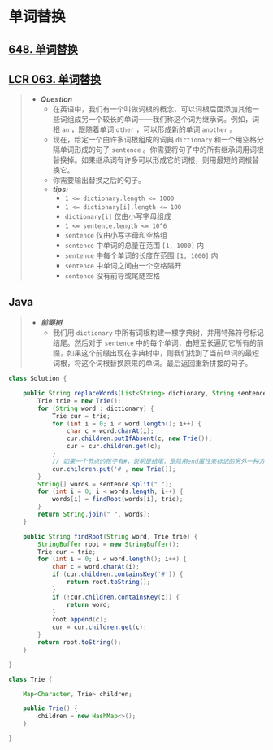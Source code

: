 # 单词替换

## [648. 单词替换](https://leetcode.cn/problems/replace-words/)

## [LCR 063. 单词替换](https://leetcode.cn/problems/UhWRSj/)

> - ***Question***
>   - 在英语中，我们有一个叫做词根的概念，可以词根后面添加其他一些词组成另一个较长的单词——我们称这个词为继承词。例如，词根 `an` ，跟随着单词 `other` ，可以形成新的单词 `another` 。
>   - 现在，给定一个由许多词根组成的词典 `dictionary` 和一个用空格分隔单词形成的句子 `sentence` 。你需要将句子中的所有继承词用词根替换掉。如果继承词有许多可以形成它的词根，则用最短的词根替换它。
>   - 你需要输出替换之后的句子。
>   - ***tips:***
>     - `1 <= dictionary.length <= 1000`
>     - `1 <= dictionary[i].length <= 100`
>     - `dictionary[i]` 仅由小写字母组成
>     - `1 <= sentence.length <= 10^6`
>     - `sentence` 仅由小写字母和空格组
>     - `sentence` 中单词的总量在范围 `[1, 1000]` 内
>     - `sentence` 中每个单词的长度在范围 `[1, 1000]` 内
>     - `sentence` 中单词之间由一个空格隔开
>     - `sentence` 没有前导或尾随空格

## Java

> - ***前缀树***
>   - 我们用 `dictionary` 中所有词根构建一棵字典树，并用特殊符号标记结尾。然后对于 `sentence` 中的每个单词，由短至长遍历它所有的前缀，如果这个前缀出现在字典树中，则我们找到了当前单词的最短词根，将这个词根替换原来的单词。最后返回重新拼接的句子。

```java
class Solution {

    public String replaceWords(List<String> dictionary, String sentence) {
        Trie trie = new Trie();
        for (String word : dictionary) {
            Trie cur = trie;
            for (int i = 0; i < word.length(); i++) {
                char c = word.charAt(i);
                cur.children.putIfAbsent(c, new Trie());
                cur = cur.children.get(c);
            }
            // 如果一个节点的孩子有#，说明是结尾，是除用end属性来标记的另外一种方法
            cur.children.put('#', new Trie());
        }
        String[] words = sentence.split(" ");
        for (int i = 0; i < words.length; i++) {
            words[i] = findRoot(words[i], trie);
        }
        return String.join(" ", words);
    }

    public String findRoot(String word, Trie trie) {
        StringBuffer root = new StringBuffer();
        Trie cur = trie;
        for (int i = 0; i < word.length(); i++) {
            char c = word.charAt(i);
            if (cur.children.containsKey('#')) {
                return root.toString();
            }
            if (!cur.children.containsKey(c)) {
                return word;
            }
            root.append(c);
            cur = cur.children.get(c);
        }
        return root.toString();
    }

}

class Trie {

    Map<Character, Trie> children;

    public Trie() {
        children = new HashMap<>();
    }

}

```
